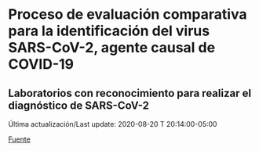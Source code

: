 # Proceso de evaluación comparativa para la identificación del virus SARS-CoV-2, agente causal de COVID-19
## Laboratorios con reconocimiento para realizar el diagnóstico de SARS-CoV-2
 
 Última actualización/Last update: 2020-08-20 T 20:14:00-05:00
 
 [Fuente]( https://www.gob.mx/salud/documentos/coronavirus-covid-19-240014?state=published)
